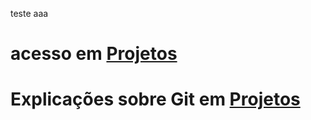 teste aaa	
# acesso em [Projetos](https://kovokar.github.io/PPI-2025.1/)

# Explicações sobre Git em [Projetos](https://kovokar.github.io/PPI-2025.1/git.html)


